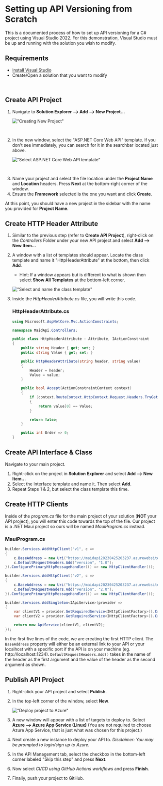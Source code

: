 # Setting up API Versioning from Scratch
This is a documented process of how to set up API versioning for a C# project using Visual Studio 2022. For this demonstration, Visual Studio must be up and running with the solution you wish to modify.

## Requirements
- [Install Visual Studio](https://visualstudio.microsoft.com/downloads/)
- Create/Open a solution that you want to modify

&nbsp;

## Create API Project
1. Navigate to **Solution Explorer --> Add --> New Project...**

    !["Creating New Project"](./images/selectAddProject.png)

&nbsp;

2. In the new window, select the "ASP.NET Core Web API" template. If you don't see immediately, you can search for it in the searchbar located just above.

    !["Select ASP.NET Core Web API template"](./images/selectApiTemplate.png)

&nbsp;

3. Name your project and select the file location under the **Project Name** and **Location** headers. Press **Next** at the bottom-right corner of the window.
4. Ensure the **Framework** selected is the one you want and click **Create**.

At this point, you should have a new project in the sidebar with the name you provided for **Project Name**.

## Create HTTP Header Attribute
1. Similar to the previous step (refer to **Create API Project**), right-click on the *Controllers* Folder under your new API project and select **Add --> New Item...**
2. A window with a list of templates should appear. Locate the class template and name it "HttpHeaderAttribute" at the bottom, then click **Add**.
    - Hint: If a window appears but is different to what is shown then select **Show All Templates** at the bottom-left corner.

    !["Select and name the class template"](./images/CreateHttpHeaderAttribute.png)

3. Inside the *HttpHeaderAttribute.cs* file, you will write this code.
    ### **HttpHeaderAttribute.cs**
    ```C#
    using Microsoft.AspNetCore.Mvc.ActionConstraints;

    namespace MaidApi.Controllers;

    public class HttpHeaderAttribute : Attribute, IActionConstraint
    {
        public string Header { get; set; }
        public string Value { get; set; }

        public HttpHeaderAttribute(string header, string value)
        {
            Header = header;
            Value = value;
        }

        public bool Accept(ActionConstraintContext context)
        {
            if (context.RouteContext.HttpContext.Request.Headers.TryGetValue(Header, out var value))
            {
                return value[0] == Value;
            }

            return false;
        }

        public int Order => 0;
    }
    ```

## Create API Interface & Class
Navigate to your main project.
1. Right-click on the project in **Solution Explorer** and select **Add --> New Item...**
2. Select the Interface template and name it. Then select **Add**.
3. Repeat Steps 1 & 2, but select the class template this time.

## Create HTTP Clients
Inside of the *program.cs* file for the main project of your solution (**NOT** your API project), you will enter this code towards the top of the file. Our project is a .NET Maui project so ours will be named *MauiProgram.cs* instead.

### **MauiProgram.cs**
```C#
builder.Services.AddHttpClient("v1", c =>
{
    c.BaseAddress = new Uri("https://maidapi20230425203237.azurewebsites.net/");
    c.DefaultRequestHeaders.Add("version", "1.0");
}).ConfigurePrimaryHttpMessageHandler(() => new HttpClientHandler());

builder.Services.AddHttpClient("v2", c =>
{
    c.BaseAddress = new Uri("https://maidapi20230425203237.azurewebsites.net/");
    c.DefaultRequestHeaders.Add("version", "2.0");
}).ConfigurePrimaryHttpMessageHandler(() => new HttpClientHandler());

builder.Services.AddSingleton<IApiService>(provider =>
{
    var clientV1 = provider.GetRequiredService<IHttpClientFactory>().CreateClient("v1");
    var clientV2 = provider.GetRequiredService<IHttpClientFactory>().CreateClient("v2");

    return new ApiService(clientV1, clientV2);
});
```

In the first five lines of the code, we are creating the first HTTP client. The `BaseAddress` property will either be an external link to your API or your localhost with a specific port if the API is on your machine (eg. http[]()://localhost:1234). `DefaultRequestHeaders.Add()` takes in the name of the header as the first argument and the value of the header as the second argument as shown.

## Publish API Project
1. Right-click your API project and select **Publish**.
2. In the top-left corner of the window, select **New**.

    !["Deploy project to Azure"](./images/PublishingApiProject.png)

3. A new window will appear with a list of targets to deploy to. Select **Azure --> Azure App Service (Linux)** (You are not required to choose Azure App Service, that is just what was chosen for this project.)
4. Next create a new instance to deploy your API to. *Disclaimer: You may be prompted to login/sign up to Azure.*
5. In the API Management tab, select the checkbox in the bottom-left corner labeled "Skip this step" and press **Next**.
6. Now select *CI/CD using GitHub Actions workflows* and press **Finish**.
7. Finally, push your project to GitHub.